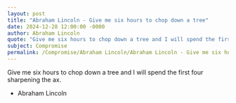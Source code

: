 ```yaml
---
layout: post
title: "Abraham Lincoln - Give me six hours to chop down a tree"
date: 2024-12-28 12:00:00 -0000
author: Abraham Lincoln
quote: "Give me six hours to chop down a tree and I will spend the first four sharpening the ax."
subject: Compromise
permalink: /Compromise/Abraham Lincoln/Abraham Lincoln - Give me six hours to chop down a tree
---
```


Give me six hours to chop down a tree and I will spend the first four sharpening the ax.

- Abraham Lincoln
